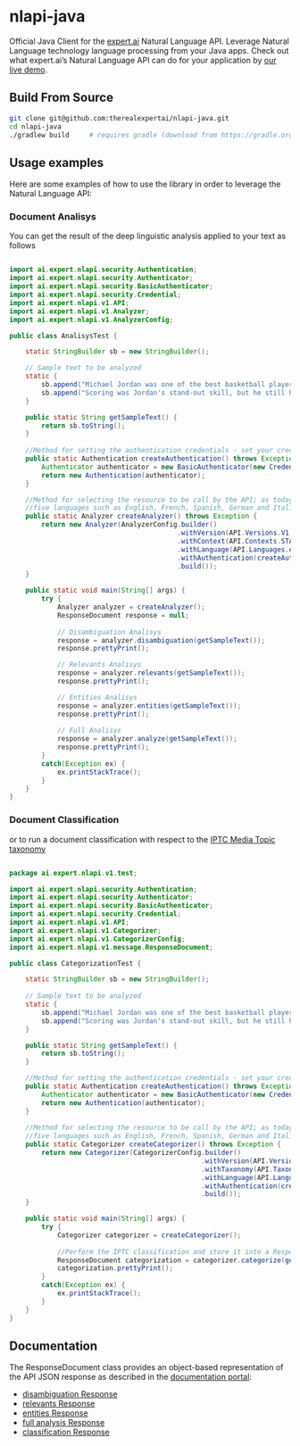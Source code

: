 # nlapi-java

Official Java Client for the [expert.ai](https://developer.expert.ai/) Natural Language API. Leverage Natural Language technology language processing from your Java apps.
Check out what expert.ai’s Natural Language API can do for your application by [our live demo](https://try.expert.ai/).

## Build From Source
```bash
git clone git@github.com:therealexpertai/nlapi-java.git
cd nlapi-java
./gradlew build     # requires gradle (download from https://gradle.org/releases/)
```

## Usage examples
Here are some examples of how to use the library in order to leverage the Natural Language API:

### Document Analisys
You can get the result of the deep linguistic analysis applied to your text as follows

```java

import ai.expert.nlapi.security.Authentication;
import ai.expert.nlapi.security.Authenticator;
import ai.expert.nlapi.security.BasicAuthenticator;
import ai.expert.nlapi.security.Credential;
import ai.expert.nlapi.v1.API;
import ai.expert.nlapi.v1.Analyzer;
import ai.expert.nlapi.v1.AnalyzerConfig;

public class AnalisysTest {

    static StringBuilder sb = new StringBuilder();

    // Sample text to be analyzed
    static {
        sb.append("Michael Jordan was one of the best basketball players of all time.");
        sb.append("Scoring was Jordan's stand-out skill, but he still holds a defensive NBA record, with eight steals in a half.");  
    }

    public static String getSampleText() {
        return sb.toString();
    }
    
    //Method for setting the authentication credentials - set your credentials here.
    public static Authentication createAuthentication() throws Exception {
        Authenticator authenticator = new BasicAuthenticator(new Credential("PUT HERE YOUR USERNAME", " PUT HERE YOUR PASSWORD"));
        return new Authentication(authenticator);
    }

    //Method for selecting the resource to be call by the API; as today, the API provides the standard context only, and  
    //five languages such as English, French, Spanish, German and Italian
    public static Analyzer createAnalyzer() throws Exception {
        return new Analyzer(AnalyzerConfig.builder()
                                          .withVersion(API.Versions.V1)
                                          .withContext(API.Contexts.STANDARD)
                                          .withLanguage(API.Languages.en)
                                          .withAuthentication(createAuthentication())
                                          .build());
    }

    public static void main(String[] args) {
        try {
            Analyzer analyzer = createAnalyzer();
            ResponseDocument response = null;
            
            // Disambiguation Analisys
            response = analyzer.disambiguation(getSampleText());
            response.prettyPrint();

            // Relevants Analisys
            response = analyzer.relevants(getSampleText());
            response.prettyPrint();

            // Entities Analisys
            response = analyzer.entities(getSampleText());
            response.prettyPrint();
            
            // Full Analisys
            response = analyzer.analyze(getSampleText());
            response.prettyPrint();
        }
        catch(Exception ex) {
            ex.printStackTrace();
        }
    }
}

```

### Document Classification
or to run a document classification with respect to the [IPTC Media Topic taxonomy](https://iptc.org/standards/media-topics/)

```java

package ai.expert.nlapi.v1.test;

import ai.expert.nlapi.security.Authentication;
import ai.expert.nlapi.security.Authenticator;
import ai.expert.nlapi.security.BasicAuthenticator;
import ai.expert.nlapi.security.Credential;
import ai.expert.nlapi.v1.API;
import ai.expert.nlapi.v1.Categorizer;
import ai.expert.nlapi.v1.CategorizerConfig;
import ai.expert.nlapi.v1.message.ResponseDocument;

public class CategorizationTest {

    static StringBuilder sb = new StringBuilder();
    
    // Sample text to be analyzed
    static {
        sb.append("Michael Jordan was one of the best basketball players of all time.");
        sb.append("Scoring was Jordan's stand-out skill, but he still holds a defensive NBA record, with eight steals in a half.");  
    }

    public static String getSampleText() {
        return sb.toString();
    }

    //Method for setting the authentication credentials - set your credentials here.
    public static Authentication createAuthentication() throws Exception {
        Authenticator authenticator = new BasicAuthenticator(new Credential("PUT HERE YOUR USERNAME", " PUT HERE YOUR PASSWORD"));
        return new Authentication(authenticator);
    }
    
    //Method for selecting the resource to be call by the API; as today, the API provides the IPTC classifier only, and 
    //five languages such as English, French, Spanish, German and Italian
    public static Categorizer createCategorizer() throws Exception {
        return new Categorizer(CategorizerConfig.builder()
                                                .withVersion(API.Versions.V1)
                                                .withTaxonomy(API.Taxonomies.IPTC)
                                                .withLanguage(API.Languages.en)
                                                .withAuthentication(createAuthentication())
                                                .build());
    }

    public static void main(String[] args) {
        try {
            Categorizer categorizer = createCategorizer();
            
            //Perform the IPTC classification and store it into a Response Object
            ResponseDocument categorization = categorizer.categorize(getSampleText());
            categorization.prettyPrint();
        }
        catch(Exception ex) {
            ex.printStackTrace();
        }
    }
}

```
## Documentation

The ResponseDocument class provides an object-based representation of the API JSON response as described in the [documentation portal](https://docs.expert.ai/nlapi/v1/):
* [disambiguation Response](https://docs.expert.ai/nlapi/v1/reference/output/linguistic-analysis/) 
* [relevants Response](https://docs.expert.ai/nlapi/v1/reference/output/keyphrase-extraction/)
* [entities Response](https://docs.expert.ai/nlapi/v1/guide/entity-recognition/)
* [full analysis Response](https://docs.expert.ai/nlapi/v1/reference/output/full-analysis/)
* [classification Response](https://docs.expert.ai/nlapi/v1/reference/output/classification/)
